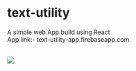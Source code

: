 # text-utility
A simple web App build using React
<br>
App link:- text-utility-app.firebaseapp.com

<br>
<img src="https://user-images.githubusercontent.com/67111661/190398241-1bc08c5e-d1a3-420e-857b-194e712e58a5.png">
